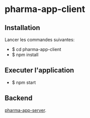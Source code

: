 # pharma-app-client


## Installation

Lancer les commandes suivantes:
- $ cd pharma-app-client
- $ npm install

## Executer l'application

- $ npm start

## Backend

 [pharma-app-server](https://github.com/Balita1124/pharma-app-server).

